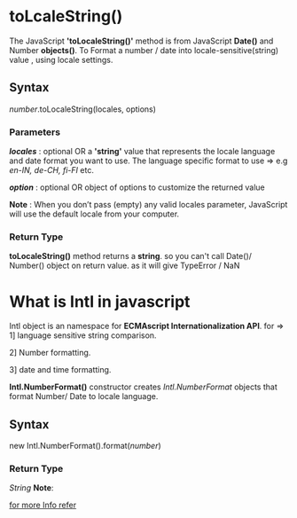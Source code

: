 # toLcaleString()
The JavaScript **'toLocaleString()'** method is from JavaScript **Date()** and Number **objects()**.
To Format a number / date into locale-sensitive(string) value , using locale settings.

## Syntax
*number*.toLocaleString(locales, options)

### Parameters
***locales*** : optional OR 
      a **'string'** value that represents the locale language and date format you want to use. The language specific format to use => e.g *en-IN, de-CH, fi-FI* etc.<br>

  ***option*** : optional OR
        object of options to customize the returned value    

**Note** : When you don’t pass (empty) any valid locales parameter, JavaScript will use the default locale from your computer.

### Return Type
**toLocaleString()** method returns a **string**. so you can't call Date()/ Number() object on return value. as it will give TypeError / NaN

# What is Intl in javascript

Intl object is an namespace for **ECMAscript Internationalization API**. for => 
1] language sensitive string comparison.

2] Number formatting.

3] date and time formatting. 

**Intl.NumberFormat()**  constructor creates *Intl.NumberFormat* objects that format Number/ Date to locale language.
## Syntax 
new Intl.NumberFormat().format(*number*)

### Return Type
*String*
**Note**: 

[for more Info refer](https://developer.mozilla.org/en-US/docs/Web/JavaScript/Reference/Global_Objects/Intl/NumberFormat)


